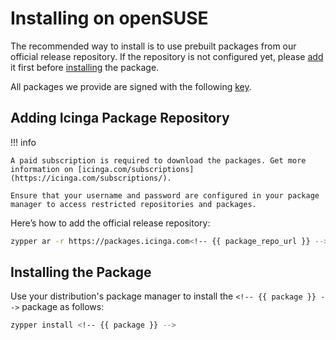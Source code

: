 # Installing <!-- {{ product }} --> on openSUSE

The recommended way to install <!-- {{ product }} --> is to use prebuilt packages from our official release repository.
If the repository is not configured yet,
please [add](#adding-icinga-package-repository) it first
before [installing](#installing-the-package) the package.

All packages we provide are signed with the following [key](https://packages.icinga.com/icinga.key).

## Adding Icinga Package Repository

<!-- {% if subscription_product %} -->
!!! info

    A paid subscription is required to download the packages. Get more information on [icinga.com/subscriptions](https://icinga.com/subscriptions/).

    Ensure that your username and password are configured in your package manager to access restricted repositories and packages.
<!-- {% endif %} -->

Here’s how to add the official release repository:

```bash
zypper ar -r https://packages.icinga.com<!-- {{ package_repo_url }} -->/opensuse/$releasever/release/ icinga-<!-- {{ repo_file_identifier }} -->
```

## Installing the Package

Use your distribution's package manager to install the `<!-- {{ package }} -->` package as follows:

```bash
zypper install <!-- {{ package }} -->
```

<!-- {% set opensuse = True %} -->
<!-- {% include "02-Installation.md" %} -->

